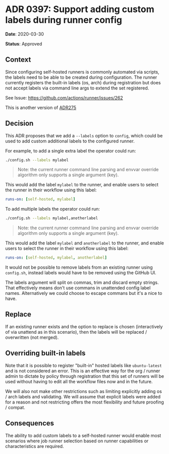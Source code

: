 # ADR 0397: Support adding custom labels during runner config
**Date**: 2020-03-30

**Status**: Approved

## Context

Since configuring self-hosted runners is commonly automated via scripts, the labels need to be able to be created during configuration.  The runner currently registers the built-in labels (os, arch) during registration but does not accept labels via command line args to extend the set registered.

See Issue: https://github.com/actions/runner/issues/262

This is another version of [ADR275](https://github.com/actions/runner/pull/275)

## Decision

This ADR proposes that we add a `--labels` option to `config`, which could be used to add custom additional labels to the configured runner.

For example, to add a single extra label the operator could run:
```bash
./config.sh --labels mylabel
```
> Note: the current runner command line parsing and envvar override algorithm only supports a single argument (key).

This would add the label `mylabel` to the runner, and enable users to select the runner in their workflow using this label:
```yaml
runs-on: [self-hosted, mylabel]
```

To add multiple labels the operator could run:
```bash
./config.sh --labels mylabel,anotherlabel
```
> Note: the current runner command line parsing and envvar override algorithm only supports a single argument (key).

This would add the label `mylabel` and `anotherlabel` to the runner, and enable users to select the runner in their workflow using this label:
```yaml
runs-on: [self-hosted, mylabel, anotherlabel]
```

It would not be possible to remove labels from an existing runner using `config.sh`, instead labels would have to be removed using the GitHub UI.

The labels argument will split on commas, trim and discard empty strings.  That effectively means don't use commans in unattended config label names.  Alternatively we could choose to escape commans but it's a nice to have.

## Replace

If an existing runner exists and the option to replace is chosen (interactively of via unattend as in this scenario), then the labels will be replaced / overwritten (not merged).

## Overriding built-in labels

Note that it is possible to register "built-in" hosted labels like `ubuntu-latest` and is not considered an error.  This is an effective way for the org / runner admin to dictate by policy through registration that this set of runners will be used without having to edit all the workflow files now and in the future.

We will also not make other restrictions such as limiting explicitly adding os / arch labels and validating.  We will assume that explicit labels were added for a reason and not restricting offers the most flexibility and future proofing / compat.

## Consequences

The ability to add custom labels to a self-hosted runner would enable most scenarios where job runner selection based on runner capabilities or characteristics are required.
